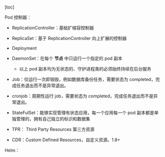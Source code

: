 [toc]

Pod 控制器：

- ReplicationController：基础扩缩容控制器
- ReplicaSet：基于 ReplicationController 向上扩展的控制器
- Deployment
- DaemonSet：在每个 **节点** 中只运行一个指定的 pod 副本
  - 以上 pod 副本均为无状态的、守护进程类的必须始终持续在后台服务

- Job：仅运行一次即销毁，例如数据库备份任务，需要状态为 completed，完成任务退出而不是异常退出。
- cronjob：周期性运行 job，需要状态为 completed，完成任务退出而不是异常退出。
- StateFulSet：能够实现管理有状态应用，每一个应用每一个 pod 副本都是单独管理的，拥有自己独立的标识和数据集
- TPR： Third Party Resources 第三方资源
- CDR：Custom Defined Resources，自定义资源。1.8+

Helm：

